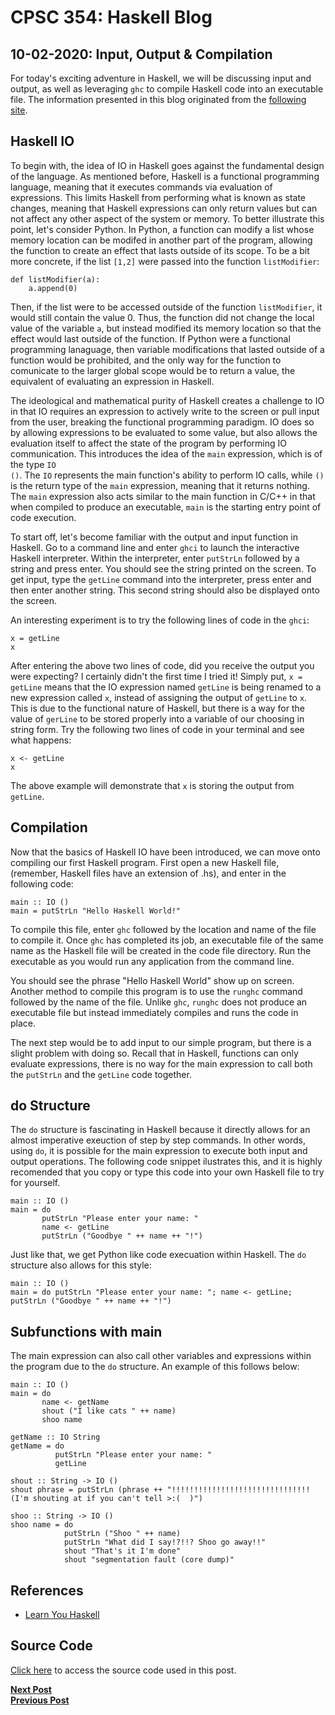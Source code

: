 # CPSC 354: Haskell Blog  

## 10-02-2020: Input, Output & Compilation

For today's exciting adventure in Haskell, we will be discussing input and output, as well as leveraging <code>ghc</code> to compile Haskell code into an executable file. The information presented in this blog originated from the <a href="http://learnyouahaskell.com/input-and-output">following site</a>. 

## Haskell IO

To begin with, the idea of IO in Haskell goes against the fundamental design of the language. As mentioned before, Haskell is a functional programming language, meaning that it executes commands via evaluation of expressions. This limits Haskell from performing what is known as state changes, meaning that Haskell expressions can only return values but can not affect any other aspect of the system or memory. To better illustrate this point, let's consider Python. In Python, a function can modify a list whose memory location can be modifed in another part of the program, allowing the function to create an effect that lasts outside of its scope. To be a bit more concrete, if the list <code>[1,2]</code> were passed into the function <code>listModifier</code>:
<pre><code>def listModifier(a):
    a.append(0)
</code></pre>
Then, if the list were to be accessed outside of the function <code>listModifier</code>, it would still contain the value 0. Thus, the function did not change the local value of the variable <code>a</code>, but instead modified its memory location so that the effect would last outside of the function. If Python were a functional programming lanaguage, then variable modifications that lasted outside of a function would be prohibited, and the only way for the function to comunicate to the larger global scope would be to return a value, the equivalent of evaluating an expression in Haskell. 

The ideological and mathematical purity of Haskell creates a challenge to IO in that IO requires an expression to actively write to the screen or pull input from the user, breaking the functional programming paradigm. IO does so by allowing expressions to be evaluated to some value, but also allows the evaluation itself to affect the state of the program by performing IO communication. This introduces the idea of the <code>main</code> expression, which is of the type <code>IO ()</code>. The <code>IO</code> represents the main function's ability to perform IO calls, while <code>()</code> is the return type of the <code>main</code> expression, meaning that it returns nothing. The <code>main</code> expression also acts similar to the main function in C/C++ in that when compiled to produce an executable, <code>main</code> is the starting entry point of code execution. 

To start off, let's become familiar with the output and input function in Haskell. Go to a command line and enter <code>ghci</code> to launch the interactive Haskell interpreter. Within the interpreter, enter <code>putStrLn</code> followed by a string and press enter. You should see the string printed on the screen. To get input, type the <code>getLine</code> command into the interpreter, press enter and then enter another string. This second string should also be displayed onto the screen.
  
An interesting experiment is to try the following lines of code in the <code>ghci</code>:
<pre><code>x = getLine
x</code></pre>
After entering the above two lines of code, did you receive the output you were expecting? I certainly didn't the first time I tried it! Simply put, <code>x = getLine</code> means that the IO expression named <code>getLine</code> is being renamed to a new expression called <code>x</code>, instead of assigning the output of <code>getLine</code> to <code>x</code>. This is due to the functional nature of Haskell, but there is a way for the value of <code>gerLine</code> to be stored properly into a variable of our choosing in string form. Try the following two lines of code in your terminal and see what happens: 
<pre><code>x <- getLine
x</code></pre>
The above example will demonstrate that <code>x</code> is storing the output from <code>getLine</code>.

## Compilation 
Now that the basics of Haskell IO have been introduced, we can move onto compiling our first Haskell program. First open a new Haskell file, (remember, Haskell files have an extension of .hs), and enter in the following code: 
<pre><code>main :: IO ()
main = putStrLn "Hello Haskell World!"</code></pre>
To compile this file, enter <code>ghc</code> followed by the location and name of the file to compile it. Once <code>ghc</code> has completed its job, an executable file of the same name as the Haskell file will be created in the code file directory. Run the executable as you would run any application from the command line. 

You should see the phrase "Hello Haskell World" show up on screen. Another method to compile this program is to use the <code>runghc</code> command followed by the name of the file. Unlike <code>ghc</code>, <code>runghc</code> does not produce an executable file but instead immediately compiles and runs the code in place. 

The next step would be to add input to our simple program, but there is a slight problem with doing so. Recall that in Haskell, functions can only evaluate expressions, there is no way for the main expression to call both the <code>putStrLn</code> and the <code>getLine</code> code together. 

## do Structure

The <code>do</code> structure is fascinating in Haskell because it directly allows for an almost imperative exeuction of step by step commands. In other words, using <code>do</code>, it is possible for the main expression to execute both input and output operations. The following code snippet ilustrates this, and it is highly recomended that you copy or type this code into your own Haskell file to try for yourself. 
<pre><code>main :: IO ()
main = do
       putStrLn "Please enter your name: "
       name <- getLine
       putStrLn ("Goodbye " ++ name ++ "!")
</code></pre>
Just like that, we get Python like code execuation within Haskell. The <code>do</code> structure also allows for this style: 
<pre><code>main :: IO ()
main = do putStrLn "Please enter your name: "; name <- getLine; putStrLn ("Goodbye " ++ name ++ "!")</code></pre>

## Subfunctions with main 

The main expression can also call other variables and expressions within the program due to the <code>do</code> structure. An example of this follows below: 
<pre><code>main :: IO ()
main = do
       name <- getName
       shout ("I like cats " ++ name)
       shoo name

getName :: IO String
getName = do 
          putStrLn "Please enter your name: "
          getLine

shout :: String -> IO ()
shout phrase = putStrLn (phrase ++ "!!!!!!!!!!!!!!!!!!!!!!!!!!!!!!! (I'm shouting at if you can't tell >:(  )")

shoo :: String -> IO ()
shoo name = do 
            putStrLn ("Shoo " ++ name)
            putStrLn "What did I say!?!!? Shoo go away!!"
            shout "That's it I'm done"
            shout "segmentation fault (core dump)"</code></pre>

## References
<ul>
    <li><a href="http://learnyouahaskell.com/input-and-output">Learn You Haskell</a></li>
</ul>

##  Source Code
<a href="https://github.com/GaryZ700/Haskell_Blog/tree/master/Input_Output_And_Compilation_Code">Click here</a> to access the source code used in this post. 

<b><a href="https://github.com/GaryZ700/Haskell_Blog/blob/master/blog3.md">Next Post</a></b><br/>
<b><a href="https://github.com/GaryZ700/Haskell_Blog/blob/master/blog1.md">Previous Post</a></b>
